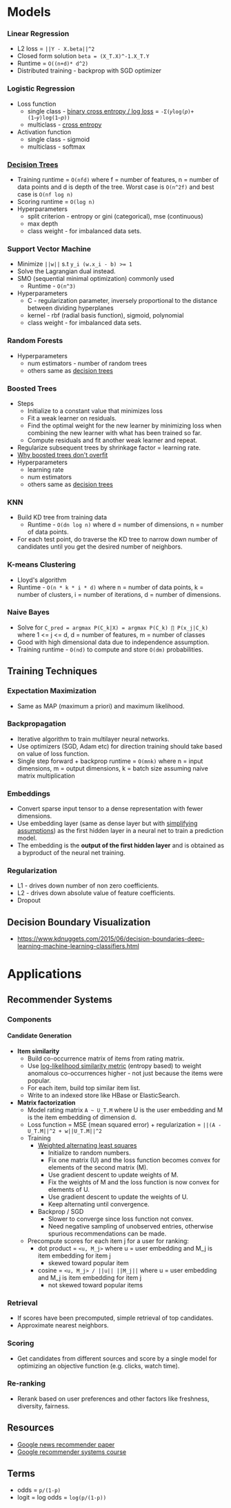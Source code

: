 # Models

### Linear Regression
* L2 loss = `||Y - X.beta||^2`
* Closed form solution `beta = (X_T.X)^-1.X_T.Y`
* Runtime = `O((n+d)* d^2)`
* Distributed training - backprop with SGD optimizer

### Logistic Regression
* Loss function
  * single class - [binary cross entropy / log loss](http://en.wikipedia.org/wiki/Cross_entropy#Cross-entropy_loss_function_and_logistic_regression) = `-Σ(𝑦log(𝑝)+(1−𝑦)log(1−𝑝))`
  * multiclass - [cross entropy](https://www.cs.princeton.edu/courses/archive/spring16/cos495/slides/ML_basics_lecture7_multiclass.pdf)
* Activation function
  * single class - sigmoid
  * multiclass - softmax

### [Decision Trees](http://cs229.stanford.edu/notes/cs229-notes-dt.pdf)
* Training runtime = `O(nfd)` where f = number of features, n = number of data points and d is depth of the tree. Worst case is `O(n^2f)` and best case is `O(nf log n)`
* Scoring runtime = `O(log n)`
* Hyperparameters
  * split criterion - entropy or gini (categorical), mse (continuous)
  * max depth
  * class weight - for imbalanced data sets.

### Support Vector Machine
* Minimize `||w||` s.t `y_i (w.x_i - b) >= 1`
* Solve the Lagrangian dual instead.
* SMO (sequential minimal optimization) commonly used
  * Runtime - `O(n^3)`
* Hyperparameters
  * C - regularization parameter, inversely proportional to the distance between dividing hyperplanes
  * kernel - rbf (radial basis function), sigmoid, polynomial
  * class weight - for imbalanced data sets.

### Random Forests
* Hyperparameters
  * num estimators - number of random trees
  * others same as [decision trees](#decision-trees)

### Boosted Trees
* Steps
  * Initialize to a constant value that minimizes loss
  * Fit a weak learner on residuals.
  * Find the optimal weight for the new learner by minimizing loss when combining the new learner with what has been trained so far.
  * Compute residuals and fit another weak learner and repeat.
* Regularize subsequent trees by shrinkage factor = learning rate.
* [Why boosted trees don't overfit](https://jeremykun.com/2015/09/21/the-boosting-margin-or-why-boosting-doesnt-overfit/)
* Hyperparameters
  * learning rate
  * num estimators
  * others same as [decision trees](#decision-trees)

### KNN
* Build KD tree from training data
  * Runtime - `O(dn log n)` where d = number of dimensions, n = number of data points.
* For each test point, do traverse the KD tree to narrow down number of candidates until you get the desired number of neighbors.

### K-means Clustering
* Lloyd's algorithm
* Runtime - `O(n * k * i * d)` where n = number of data points, k = number of clusters, i = number of iterations, d = number of dimensions.

### Naive Bayes

* Solve for `C_pred = argmax P(C_k|X) = argmax P(C_k) ∏ P(x_j|C_k)` where 1 <= j <= d, d = number of features, m = number of classes
* Good with high dimensional data due to independence assumption.
* Training runtime - `O(nd)` to compute and store `O(dm)` probabilities.

## Training Techniques

### Expectation Maximization
* Same as MAP (maximum a priori) and maximum likelihood.

### Backpropagation
* Iterative algorithm to train multilayer neural networks.
* Use optimizers (SGD, Adam etc) for direction training should take based on value of loss function.
* Single step forward + backprop runtime = `O(mnk)` where n = input dimensions, m = output dimensions, k = batch size assuming naive matrix multiplication

### Embeddings
* Convert sparse input tensor to a dense representation with fewer dimensions.
* Use embedding layer (same as dense layer but with [simplifying assumptions](https://stackoverflow.com/questions/47868265/what-is-the-difference-between-an-embedding-layer-and-a-dense-layer)) as the first hidden layer in a neural net to train a prediction model.
* The embedding is the **output of the first hidden layer** and is obtained as a byproduct of the neural net training.

### Regularization
* L1 - drives down number of non zero coefficients.
* L2 - drives down absolute value of feature coefficients.
* Dropout

## Decision Boundary Visualization
* https://www.kdnuggets.com/2015/06/decision-boundaries-deep-learning-machine-learning-classifiers.html

# Applications

## Recommender Systems

### Components

#### Candidate Generation

* **Item similarity**
  * Build co-occurrence matrix of items from rating matrix.
  * Use [log-likelihood similarity metric](http://tdunning.blogspot.com/2008/03/surprise-and-coincidence.html) (entropy based) to weight anomalous co-occurrences higher - not just because the items were popular.
  * For each item, build top similar item list.
  * Write to an indexed store like HBase or ElasticSearch.
* **Matrix factorization**
  * Model rating matrix `A ~ U_T.M` where U is the user embedding and M is the item embedding of dimension d.
  * Loss function = MSE (mean squared error) + regularization = `||(A - U_T.M||^2 + w||U_T.M||^2`
  * Training
    * [Weighted alternating least squares](https://developers.google.com/machine-learning/recommendation/collaborative/matrix)
      * Initialize to random numbers.
      * Fix one matrix (U) and the loss function becomes convex for elements of the second matrix (M).
      * Use gradient descent to update weights of M.
      * Fix the weights of M and the loss function is now convex for elements of U.
      * Use gradient descent to update the weights of U.
      * Keep alternating until convergence.
    * Backprop / SGD
      * Slower to converge since loss function not convex.
      * Need negative sampling of unobserved entries, otherwise spurious recommendations can be made.
  * Precompute scores for each item j for a user for ranking:
    * dot product = ``<u, M_j>`` where u = user embedding and M_j is item embedding for item j
      * skewed toward popular item
    * cosine = ``<u, M_j> / ||u|| ||M_j||`` where u = user embedding and M_j is item embedding for item j
      * not skewed toward popular items

### Retrieval
* If scores have been precomputed, simple retrieval of top candidates.
* Approximate nearest neighbors.

### Scoring
* Get candidates from different sources and score by a single model for optimizing an objective function (e.g. clicks, watch time).

### Re-ranking
* Rerank based on user preferences and other factors like freshness, diversity, fairness.

## Resources
* [Google news recommender paper](https://www2007.org/papers/paper570.pdf)
* [Google recommender systems course](https://developers.google.com/machine-learning/recommendation/overview/types)

## Terms
* odds = `p/(1-p)`
* logit = log odds = `log(p/(1-p))`
